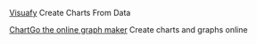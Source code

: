 
[Visuafy](https://visuafy.com/)
Create Charts From Data

[ChartGo the online graph maker](https://www.chartgo.com/)
Create charts and graphs online
